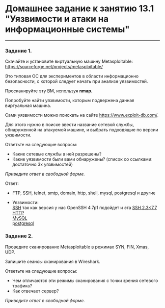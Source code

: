 # Домашнее задание к занятию 13.1 "Уязвимости и атаки на информационные системы"


------

### Задание 1.

Скачайте и установите виртуальную машину Metasploitable: https://sourceforge.net/projects/metasploitable/

Это типовая ОС для экспериментов в области информационно безопасности, с которой следует начать при анализе уязвимостей.

Просканируйте эту ВМ, используя **nmap**.

Попробуйте найти уязвимости, которым подвержена данная виртуальная машина.

Сами уязвимости можно поискать на сайте https://www.exploit-db.com/.

Для этого нужно в поиске ввести название сетевой службы, обнаруженной на атакуемой машине, и выбрать подходящие по версии уязвимости.

Ответьте на следующие вопросы:

- Какие сетевые службы в ней разрешены?
- Какие уязвимости были вами обнаружены? (список со ссылками: достаточно 3х уязвимостей)
  
*Приведите ответ в свободной форме.*  

Ответ:  
- FTP, SSH, telnet, smtp, domain, http, shell, mysql, postgresql и другие

- Уязвимости:  
[SSH](https://www.exploit-db.com/exploits/41694) так как версия у нас  OpenSSH 4.7p1 подойдет и эта [SSH 2.3<7.7](https://www.exploit-db.com/exploits/45233)  
[HTTP](https://www.exploit-db.com/exploits/50406)  
[MySQL](https://www.exploit-db.com/exploits/41954)  
[postgresql](https://www.exploit-db.com/exploits/32849)  


### Задание 2.

Проведите сканирование Metasploitable в режимах SYN, FIN, Xmas, UDP.

Запишите сеансы сканирования в Wireshark.

Ответьте на следующие вопросы:

- Чем отличаются эти режимы сканирования с точки зрения сетевого трафика?
- Как отвечает сервер?

*Приведите ответ в свободной форме.*
